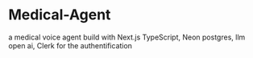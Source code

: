 ﻿# Medical-Agent
a medical voice agent build with Next.js TypeScript, Neon postgres, llm open ai,
Clerk for the authentification



